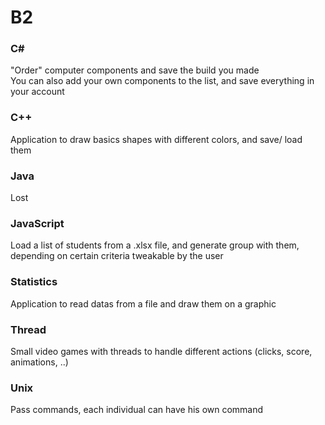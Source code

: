 # B2

### C#

"Order" computer components and save the build you made<br>
You can also add your own components to the list, and save everything in your account

### C++

Application to draw basics shapes with different colors, and save/ load them

### Java

Lost

### JavaScript

Load a list of students from a .xlsx file, and generate group with them, depending on certain criteria tweakable by the user

### Statistics

Application to read datas from a file and draw them on a graphic

### Thread

Small video games with threads to handle different actions (clicks, score, animations, ..)

### Unix

Pass commands, each individual can have his own command
